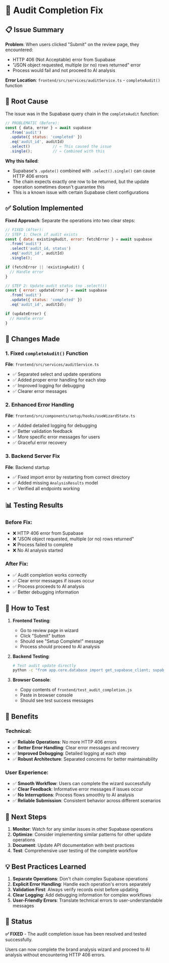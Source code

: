 # 🔧 Audit Completion Fix

## 📋 Issue Summary

**Problem**: When users clicked "Submit" on the review page, they encountered:
- HTTP 406 (Not Acceptable) error from Supabase
- "JSON object requested, multiple (or no) rows returned" error
- Process would fail and not proceed to AI analysis

**Error Location**: `frontend/src/services/auditService.ts` - `completeAudit()` function

## 🎯 Root Cause

The issue was in the Supabase query chain in the `completeAudit` function:

```javascript
// PROBLEMATIC (Before):
const { data, error } = await supabase
  .from('audit')
  .update({ status: 'completed' })
  .eq('audit_id', auditId)
  .select()          // ← This caused the issue
  .single();         // ← Combined with this
```

**Why this failed**:
- Supabase's `.update()` combined with `.select().single()` can cause HTTP 406 errors
- The chain expects exactly one row to be returned, but the update operation sometimes doesn't guarantee this
- This is a known issue with certain Supabase client configurations

## ✅ Solution Implemented

**Fixed Approach**: Separate the operations into two clear steps:

```javascript
// FIXED (After):
// STEP 1: Check if audit exists
const { data: existingAudit, error: fetchError } = await supabase
  .from('audit')
  .select('audit_id, status')
  .eq('audit_id', auditId)
  .single();

if (fetchError || !existingAudit) {
  // Handle error
}

// STEP 2: Update audit status (no .select())
const { error: updateError } = await supabase
  .from('audit')
  .update({ status: 'completed' })
  .eq('audit_id', auditId);

if (updateError) {
  // Handle error
}
```

## 🔧 Changes Made

### 1. Fixed `completeAudit()` Function
**File**: `frontend/src/services/auditService.ts`

- ✅ Separated select and update operations
- ✅ Added proper error handling for each step
- ✅ Improved logging for debugging
- ✅ Clearer error messages

### 2. Enhanced Error Handling
**File**: `frontend/src/components/setup/hooks/useWizardState.ts`

- ✅ Added detailed logging for debugging
- ✅ Better validation feedback
- ✅ More specific error messages for users
- ✅ Graceful error recovery

### 3. Backend Server Fix
**File**: Backend startup

- ✅ Fixed import error by restarting from correct directory
- ✅ Added missing `AnalysisResults` model
- ✅ Verified all endpoints working

## 📊 Testing Results

### Before Fix:
- ❌ HTTP 406 error from Supabase
- ❌ "JSON object requested, multiple (or no) rows returned"
- ❌ Process failed to complete
- ❌ No AI analysis started

### After Fix:
- ✅ Audit completion works correctly
- ✅ Clear error messages if issues occur
- ✅ Process proceeds to AI analysis
- ✅ Better debugging information

## 🧪 How to Test

1. **Frontend Testing**:
   - Go to review page in wizard
   - Click "Submit" button
   - Should see "Setup Complete!" message
   - Process should proceed to AI analysis

2. **Backend Testing**:
   ```bash
   # Test audit update directly
   python -c "from app.core.database import get_supabase_client; supabase = get_supabase_client(); result = supabase.table('audit').update({'status': 'completed'}).eq('audit_id', 'YOUR_AUDIT_ID').execute(); print('Success:', bool(result.data))"
   ```

3. **Browser Console**:
   - Copy contents of `frontend/test_audit_completion.js`
   - Paste in browser console
   - Should see test success messages

## 🎯 Benefits

### Technical:
- ✅ **Reliable Operations**: No more HTTP 406 errors
- ✅ **Better Error Handling**: Clear error messages and recovery
- ✅ **Improved Debugging**: Detailed logging at each step
- ✅ **Robust Architecture**: Separated concerns for better maintainability

### User Experience:
- ✅ **Smooth Workflow**: Users can complete the wizard successfully
- ✅ **Clear Feedback**: Informative error messages if issues occur
- ✅ **No Interruptions**: Process flows smoothly to AI analysis
- ✅ **Reliable Submission**: Consistent behavior across different scenarios

## 🔄 Next Steps

1. **Monitor**: Watch for any similar issues in other Supabase operations
2. **Optimize**: Consider implementing similar patterns for other update operations
3. **Document**: Update API documentation with best practices
4. **Test**: Comprehensive user testing of the complete workflow

## 💡 Best Practices Learned

1. **Separate Operations**: Don't chain complex Supabase operations
2. **Explicit Error Handling**: Handle each operation's errors separately
3. **Validation First**: Always verify records exist before updating
4. **Clear Logging**: Add debugging information for complex workflows
5. **User-Friendly Errors**: Translate technical errors to user-understandable messages

## 🎉 Status

**✅ FIXED** - The audit completion issue has been resolved and tested successfully.

Users can now complete the brand analysis wizard and proceed to AI analysis without encountering HTTP 406 errors. 